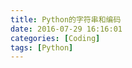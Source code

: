 ```yaml
---
title: Python的字符串和编码
date: 2016-07-29 16:16:01
categories: [Coding]
tags: [Python]
---
```



<!--more-->

